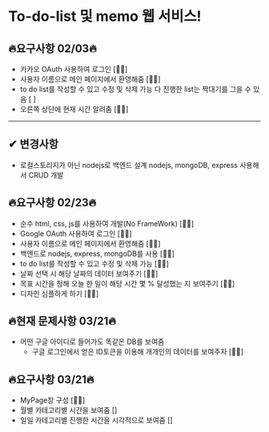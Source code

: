 # To-do-list 및 memo 웹 서비스!

## 🔥요구사항 02/03🔥

- 카카오 OAuth 사용하여 로그인 [👍🏼]
- 사용자 이름으로 메인 페이지에서 환영해줌 [👍🏼]
- to do list를 작성할 수 있고 수정 및 삭제 가능 다 진행한 list는 짝대기를 그을 수 있음 [ ]
- 오른쪽 상단에 현재 시간 알려줌 [👍🏼]
<hr>

## ✔︎ 변경사항

- 로컬스토리지가 아닌 nodejs로 백엔드 설계
  nodejs, mongoDB, express 사용해서 CRUD 개발

## 🔥요구사항 02/23🔥

- 순수 html, css, js를 사용하여 개발(No FrameWork) [👍🏼]
- Google OAuth 사용하여 로그인 [👍🏼]
- 사용자 이름으로 메인 페이지에서 환영해줌 [👍🏼]
- 백엔드로 nodejs, express, mongoDB를 사용 [👍🏼]
- to do list를 작성할 수 있고 수정 및 삭제 가능 [👍🏼]
- 날짜 선택 시 해당 날짜의 데이터 보여주기 [👍🏼]
- 목표 시간을 정해 오늘 한 일이 해당 시간 몇 % 달성했는 지 보여주기 [👍🏼]
- 디자인 심플하게 하기 [👍🏼]

## 🔥현재 문제사항 03/21🔥

- 어떤 구글 아이디로 들어가도 똑같은 DB를 보여줌
  - 구글 로그인에서 얻은 ID토큰을 이용해 개개인의 데이터를 보여주자 [👍🏼]

## 🔥요구사항 03/21🔥

- MyPage창 구성 [👍🏼]
- 월별 카테고리별 시간을 보여줌 []
- 일일 카테고리별 진행한 시간을 시각적으로 보여줌 []
